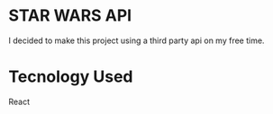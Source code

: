 # STAR WARS API

I decided to make this project using a third party api on my free time.
 

# Tecnology Used

React